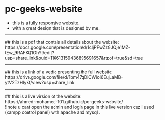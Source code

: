 # pc-geeks-website
- this is a fully responsive website.
- with a great design that is designed by me.
<hr>
## this is a pdf that contais all details about the website: <br>
https://docs.google.com/presentation/d/1cljPFwZzGJQje1MZ-tEw_9RAFKQ1OhYl/edit?usp=share_link&ouid=116613159436895691657&rtpof=true&sd=true
<hr>
## this is a link of a vedio presenting the full website: <br> 
https://drive.google.com/file/d/1bm47qDiCWioI6EujLaMB-ytV2TzHlyKf/view?usp=share_link
<hr>
## this is a live virsion of the website: <br>
https://ahmed-mohamed-101.github.io/pc-geeks-website/ <br>
!!note u cant open the admin and login page in this live version cuz i used (xampp control panel) with apache and mysql .  


